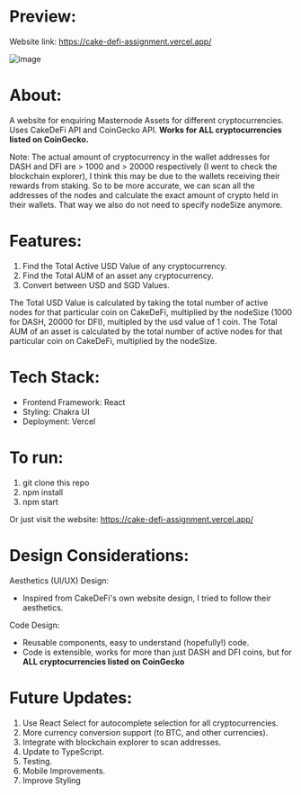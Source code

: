 # Preview:
Website link: https://cake-defi-assignment.vercel.app/

![image](https://user-images.githubusercontent.com/59087730/222100442-62c652fd-736a-4c46-84e4-adcba6be3518.png)

# About:
A website for enquiring Masternode Assets for different cryptocurrencies. Uses CakeDeFi API and CoinGecko API. 
**Works for ALL cryptocurrencies listed on CoinGecko.**

Note: The actual amount of cryptocurrency in the wallet addresses for DASH and DFI are > 1000 and > 20000 respectively (I went to check the blockchain explorer), I think this may be due to the wallets receiving their rewards from staking. So to be more accurate, we can scan all the addresses of the nodes and calculate the exact amount of crypto held in their wallets. That way we also do not need to specify nodeSize anymore.

# Features:
1. Find the Total Active USD Value of any cryptocurrency.
2. Find the Total AUM of an asset any cryptocurrency.
3. Convert between USD and SGD Values.

The Total USD Value is calculated by taking the total number of active nodes for that particular coin on CakeDeFi, multiplied by the nodeSize (1000 for DASH, 20000 for DFI), multipled by the usd value of 1 coin.
The Total AUM of an asset is calculated by the total number of active nodes for that particular coin on CakeDeFi, multiplied by the nodeSize.

# Tech Stack:
- Frontend Framework: React
- Styling: Chakra UI
- Deployment: Vercel

# To run:
1. git clone this repo
2. npm install
3. npm start

Or just visit the website: https://cake-defi-assignment.vercel.app/

# Design Considerations:
Aesthetics (UI/UX) Design: 
- Inspired from CakeDeFi's own website design, I tried to follow their aesthetics.

Code Design:
- Reusable components, easy to understand (hopefully!) code.
- Code is extensible, works for more than just DASH and DFI coins, but for **ALL cryptocurrencies listed on CoinGecko**

# Future Updates:
1. Use React Select for autocomplete selection for all cryptocurrencies.
2. More currency conversion support (to BTC, and other currencies).
3. Integrate with blockchain explorer to scan addresses.
4. Update to TypeScript.
5. Testing.
6. Mobile Improvements.
7. Improve Styling
